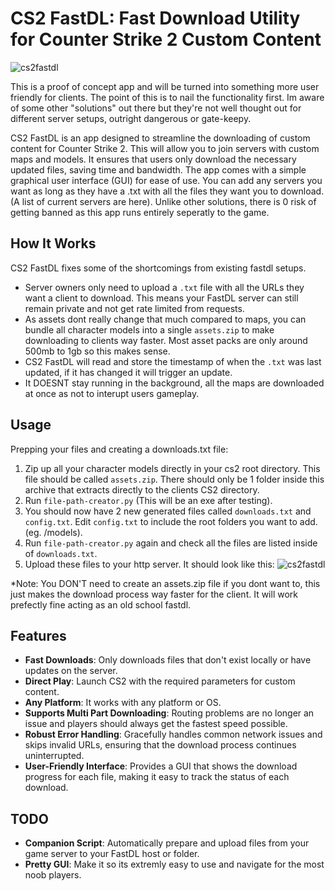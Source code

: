# CS2 FastDL: Fast Download Utility for Counter Strike 2 Custom Content

![cs2fastdl](https://i.imgur.com/rHGCKo9.png)

This is a proof of concept app and will be turned into something more user friendly for clients. The point of this is to nail the functionality first. Im aware of some other "solutions" out there but they're not well thought out for different server setups, outright dangerous or gate-keepy.  

CS2 FastDL is an app designed to streamline the downloading of custom content for Counter Strike 2. This will allow you to join servers with custom maps and models. It ensures that users only download the necessary updated files, saving time and bandwidth. The app comes with a simple graphical user interface (GUI) for ease of use. You can add any servers you want as long as they have a .txt with all the files they want you to download. (A list of current servers are here). Unlike other solutions, there is 0 risk of getting banned as this app runs entirely seperatly to the game. 

## How It Works

CS2 FastDL fixes some of the shortcomings from existing fastdl setups.  

- Server owners only need to upload a `.txt` file with all the URLs they want a client to download. This means your FastDL server can still remain private and not get rate limited from requests.
- As assets dont really change that much compared to maps, you can bundle all character models into a single `assets.zip` to make downloading to clients way faster. Most asset packs are only around 500mb to 1gb so this makes sense.
- CS2 FastDL will read and store the timestamp of when the `.txt` was last updated, if it has changed it will trigger an update.
- It DOESNT stay running in the background, all the maps are downloaded at once as not to interupt users gameplay. 

## Usage

Prepping your files and creating a downloads.txt file:
1. Zip up all your character models directly in your cs2 root directory. This file should be called `assets.zip`. There should only be 1 folder inside this archive that extracts directly to the clients CS2 directory.
2. Run `file-path-creator.py` (This will be an exe after testing).
3. You should now have 2 new generated files called `downloads.txt` and `config.txt`. Edit `config.txt` to include the root folders you want to add. (eg. /models).
4. Run `file-path-creator.py` again and check all the files are listed inside of `downloads.txt`.
5. Upload these files to your http server. It should look like this:
![cs2fastdl](https://i.imgur.com/m6QqA4J.png)

*Note: You DON'T need to create an assets.zip file if you dont want to, this just makes the download process way faster for the client. It will work prefectly fine acting as an old school fastdl.

## Features

- **Fast Downloads**: Only downloads files that don't exist locally or have updates on the server.
- **Direct Play**: Launch CS2 with the required parameters for custom content.
- **Any Platform**: It works with any platform or OS.
- **Supports Multi Part Downloading**: Routing problems are no longer an issue and players should always get the fastest speed possible.
- **Robust Error Handling**: Gracefully handles common network issues and skips invalid URLs, ensuring that the download process continues uninterrupted.
- **User-Friendly Interface**: Provides a GUI that shows the download progress for each file, making it easy to track the status of each download.

## TODO

- **Companion Script**: Automatically prepare and upload files from your game server to your FastDL host or folder.
- **Pretty GUI**: Make it so its extremly easy to use and navigate for the most noob players.
